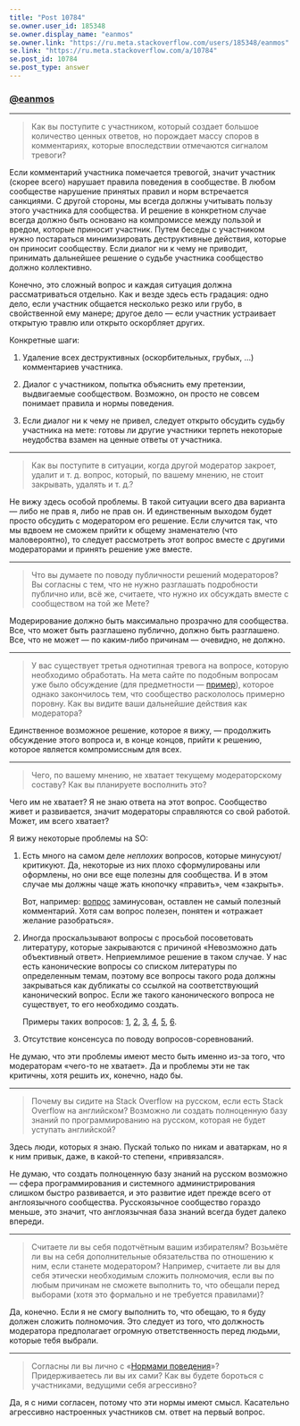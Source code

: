 ```yaml
---
title: "Post 10784"
se.owner.user_id: 185348
se.owner.display_name: "eanmos"
se.owner.link: "https://ru.meta.stackoverflow.com/users/185348/eanmos"
se.link: "https://ru.meta.stackoverflow.com/a/10784"
se.post_id: 10784
se.post_type: answer
---
```

<h3><a href="https://ru.stackoverflow.com/users/185348/eanmos">@eanmos</a></h3>
<hr />
<blockquote>
<p>Как вы поступите с участником, который создает большое количество ценных ответов, но порождает массу споров в комментариях, которые впоследствии отмечаются сигналом тревоги?</p>
</blockquote>
<p>Если комментарий участника помечается тревогой, значит участник (скорее всего) нарушает правила поведения в сообществе. В любом сообществе нарушение принятых правил и норм встречается санкциями. С другой стороны, мы всегда должны учитывать пользу этого участника для сообщества. И решение в конкретном случае всегда должно быть основано на компромиссе между пользой и вредом, которые приносит участник. Путем беседы с участником нужно постараться минимизировать деструктивные действия, которые он приносит сообществу. Если диалог ни к чему не приводит, принимать дальнейшее решение о судьбе участника сообщество должно коллективно.</p>
<p>Конечно, это сложный вопрос и каждая ситуация должна рассматриваться отдельно. Как и везде здесь есть градация: одно дело, если участник общается несколько резко или грубо, в свойственной ему манере; другое дело — если участник устраивает открытую травлю или открыто оскорбляет других.</p>
<p>Конкретные шаги:</p>
<ol>
<li><p>Удаление всех деструктивных (оскорбительных, грубых, …) комментариев участника.</p>
</li>
<li><p>Диалог с участником, попытка объяснить ему претензии, выдвигаемые сообществом. Возможно, он просто не совсем понимает правила и нормы поведения.</p>
</li>
<li><p>Если диалог ни к чему не привел, следует открыто обсудить судьбу участника на мете: готовы ли другие участники терпеть некоторые неудобства взамен на ценные ответы от участника.</p>
</li>
</ol>
<hr />
<blockquote>
<p>Как вы поступите в ситуации, когда другой модератор закроет, удалит и т. д. вопрос, который, по вашему мнению, не стоит закрывать, удалять и т. д.?</p>
</blockquote>
<p>Не вижу здесь особой проблемы. В такой ситуации всего два варианта — либо не прав я, либо не прав он. И единственным выходом будет просто обсудить с модератором его решение. Если случится так, что мы вдвоем не сможем прийти к общему знаменателю (что маловероятно), то следует рассмотреть этот вопрос вместе с другими модераторами и принять решение уже вместе.</p>
<hr />
<blockquote>
<p>Что вы думаете по поводу публичности решений модераторов? Вы согласны с тем, что не нужно разглашать подробности публично или, всё же, считаете, что нужно их обсуждать вместе с сообществом на той же Мете?</p>
</blockquote>
<p>Модерирование должно быть максимально прозрачно для сообщества. Все, что может быть разглашено публично, должно быть разглашено. Все, что не может — по каким-либо причинам — очевидно, не должно.</p>
<hr />
<blockquote>
<p>У вас существует третья однотипная тревога на вопросе, которую необходимо обработать. На мета сайте по подобным вопросам уже было обсуждение (для предметности — <a href="https://ru.meta.stackoverflow.com/questions/10370/%d0%a1%d0%be%d0%be%d0%b1%d1%89%d0%b5%d1%81%d1%82%d0%b2%d0%be-%d0%bf%d0%be%d0%b4%d0%b4%d0%b5%d1%80%d0%b6%d0%b8%d0%b2%d0%b0%d0%b5%d1%82-%d0%be%d1%82%d0%ba%d1%80%d0%be%d0%b2%d0%b5%d0%bd%d0%bd%d1%8b%d0%b9-%d0%be%d1%84%d1%84%d1%82%d0%be%d0%bf%d0%b8%d0%ba-%d0%94%d0%be%d0%ba%d0%be%d0%bb%d0%b5">пример</a>), которое однако закончилось тем, что сообщество раскололось примерно поровну. Как вы видите ваши дальнейшие действия как модератора?</p>
</blockquote>
<p>Единственное возможное решение, которое я вижу, — продолжить обсуждение этого вопроса и, в конце концов, прийти к решению, которое является компромиссным для всех.</p>
<hr />
<blockquote>
<p>Чего, по вашему мнению, не хватает текущему модераторскому составу? Как вы планируете восполнить это?</p>
</blockquote>
<p>Чего им не хватает? Я не знаю ответа на этот вопрос. Сообщество живет и развивается, значит модераторы справляются со свой работой. Может, им всего хватает?</p>
<p>Я вижу некоторые проблемы на SO:</p>
<ol>
<li><p>Есть много на самом деле <em>неплохих</em> вопросов, которые минусуют/критикуют. Да, некоторые из них плохо сформулированы или оформлены, но они все еще полезны для сообщества. И в этом случае мы должны чаще жать кнопочку «править», чем «закрыть».</p>
<p>Вот, например: <a href="https://ru.stackoverflow.com/questions/1137211/%d0%a1%d0%bb%d1%83%d1%87%d0%b0%d0%b9%d0%bd%d1%8b%d0%b9-%d1%81%d0%bf%d0%b0%d0%b2%d0%bd-%d0%be%d0%b1%d1%8c%d0%b5%d0%ba%d1%82%d0%be%d0%b2">вопрос</a> заминусован, оставлен не самый полезный комментарий. Хотя сам вопрос полезен, понятен и «отражает желание разобраться».</p>
</li>
<li><p>Иногда проскальзывают вопросы с просьбой посоветовать литературу, которые закрываются с причиной «Невозможно дать объективный ответ». Неприемлимое решение в таком случае. У нас есть канонические вопросы со списком литературы по определенным темам, поэтому все вопросы такого рода должны закрываться как дубликаты со ссылкой на соответствующий канонический вопрос. Если же такого канонического вопроса не существует, то его необходимо создать.</p>
<p>Примеры таких вопросов: <a href="https://ru.stackoverflow.com/questions/248921/%d0%9f%d0%be%d1%81%d0%be%d0%b2%d0%b5%d1%82%d1%83%d0%b9%d1%82%d0%b5-%d0%bb%d0%b8%d1%82%d0%b5%d1%80%d0%b0%d1%82%d1%83%d1%80%d1%83-%d0%bf%d0%be-%d1%88%d0%b5%d0%b9%d0%b4%d0%b5%d1%80%d0%b0%d0%bc">1</a>, <a href="https://ru.stackoverflow.com/questions/83274/%d0%9a%d0%b0%d0%ba%d1%83%d1%8e-%d0%bb%d0%b8%d1%82%d0%b5%d1%80%d0%b0%d1%82%d1%83%d1%80%d1%83-%d0%bf%d0%be%d1%87%d0%b8%d1%82%d0%b0%d1%82%d1%8c-%d0%bf%d0%be-c">2</a>, <a href="https://ru.stackoverflow.com/questions/1069914/%d0%9f%d0%be%d0%b4%d1%81%d0%ba%d0%b0%d0%b6%d0%b8%d1%82%d0%b5-%d0%bb%d0%b8%d1%82%d0%b5%d1%80%d0%b0%d1%82%d1%83%d1%80%d1%83-%d0%b8%d0%bb%d0%b8-%d0%b4%d1%80%d1%83%d0%b3%d0%b8%d0%b5-%d0%b8%d1%81%d1%82%d0%be%d1%87%d0%bd%d0%b8%d0%ba%d0%b8-%d0%b4%d0%bb%d1%8f-%d0%b8%d0%b7%d1%83%d1%87%d0%b5%d0%bd%d0%b8%d1%8f-nunit">3</a>, <a href="https://ru.stackoverflow.com/questions/79662/%d0%9a%d0%b0%d0%ba%d1%83%d1%8e-%d0%bb%d0%b8%d1%82%d0%b5%d1%80%d0%b0%d1%82%d1%83%d1%80%d1%83-%d0%bf%d0%be%d1%81%d0%be%d0%b2%d0%b5%d1%82%d1%83%d0%b5%d1%82%d0%b5-%d0%b4%d0%bb%d1%8f-%d0%b8%d0%b7%d1%83%d1%87%d0%b5%d0%bd%d0%b8%d1%8f-php-%d1%81-%d0%bd%d1%83%d0%bb%d1%8f">4</a>, <a href="https://ru.stackoverflow.com/questions/133080/%d0%9f%d0%be%d1%81%d0%be%d0%b2%d0%b5%d1%82%d1%83%d0%b9%d1%82%d0%b5-%d0%bb%d0%b8%d1%82%d0%b5%d1%80%d0%b0%d1%82%d1%83%d1%80%d1%83-%d0%bf%d0%be-php-%d0%9e%d0%9e%d0%9f-%d0%b8-%d1%84%d1%80%d1%8d%d0%b9%d0%bc%d0%b2%d0%be%d1%80%d0%ba%d0%b0%d0%bc">5</a>, <a href="https://ru.stackoverflow.com/questions/297734/bash-%d0%bb%d0%b8%d1%82%d0%b5%d1%80%d0%b0%d1%82%d1%83%d1%80%d0%b0">6</a>.</p>
</li>
<li><p>Отсутствие консенсуса по поводу вопросов-соревнований.</p>
</li>
</ol>
<p>Не думаю, что эти проблемы имеют место быть именно из-за того, что модераторам «чего-то не хватает». Да и проблемы эти не так критичны, хотя решить их, конечно, надо бы.</p>
<hr />
<blockquote>
<p>Почему вы сидите на Stack Overflow на русском, если есть Stack Overflow на английском? Возможно ли создать полноценную базу знаний по программированию на русском, которая не будет уступать английской?</p>
</blockquote>
<p>Здесь люди, которых я знаю. Пускай только по никам и аватаркам, но я к ним привык, даже, в какой-то степени, «привязался».</p>
<p>Не думаю, что создать полноценную базу знаний на русском возможно — сфера программирования и системного администрирования слишком быстро развивается, и это развитие идет прежде всего от англоязычного сообщества. Русскоязычное сообщество гораздо меньше, это значит, что англоязычная база знаний всегда будет далеко впереди.</p>
<hr />
<blockquote>
<p>Считаете ли вы себя подотчётным вашим избирателям? Возьмёте ли вы на себя дополнительные обязательства по отношению к ним, если станете модератором? Например, считаете ли вы для себя этически необходимым сложить полномочия, если вы по любым причинам не сможете выполнить то, что обещали перед выборами (хотя это формально и не требуется правилами)?</p>
</blockquote>
<p>Да, конечно. Если я не смогу выполнить то, что обещаю, то я буду должен сложить полномочия. Это следует из того, что должность модератора предполагает огромную ответственность перед людьми, которые тебя выбрали.</p>
<hr />
<blockquote>
<p>Согласны ли вы лично с «<a href="https://ru.meta.stackoverflow.com/conduct">Нормами поведения</a>»? Придерживаетесь ли вы их сами? Как вы будете бороться с участниками, ведущими себя агрессивно?</p>
</blockquote>
<p>Да, я с ними согласен, потому что эти нормы имеют смысл. Касательно агрессивно настроенных участников см. ответ на первый вопрос.</p>
